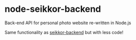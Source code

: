 # node-seikkor-backend
Back-end API for personal photo website re-written in Node.js

Same functionality as [seikkor-backend](https://github.com/asherjames/seikkor-backend) but with less code!
